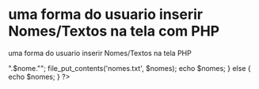 # uma forma do usuario inserir Nomes/Textos na tela com PHP
 uma forma do usuario inserir Nomes/Textos na tela PHP

<?php 
  $nome = filter_input(INPUT_POST, 'nome', FILTER_SANITIZE_SPECIAL_CHARS);
  $nomes = file_get_contents('nomes.txt');
  
  if($nome){
  $nomes .= "<li>".$nome."</li>";
  file_put_contents('nomes.txt', $nomes);
  echo $nomes;
  } else {
      echo $nomes;
  }

?>

